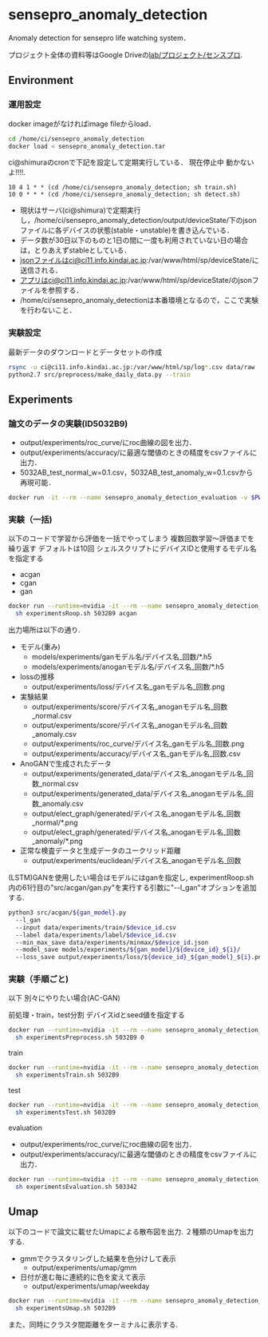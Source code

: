 # sensepro_anomaly_detection

Anomaly detection for sensepro life watching system．

プロジェクト全体の資料等はGoogle Driveの[lab/プロジェクト/センスプロ](https://drive.google.com/drive/u/0/folders/1ZDGCE8IGZrwjf0DMM8UYymZv4dlZ9dM1).

## Environment

### 運用設定

docker imageがなければimage fileからload．

```zsh
cd /home/ci/sensepro_anomaly_detection
docker load < sensepro_anomaly_detection.tar
```

ci@shimuraのcronで下記を設定して定期実行している．
現在停止中 動かないよ!!!!.

```cron
10 4 1 * * (cd /home/ci/sensepro_anomaly_detection; sh train.sh)
10 0 * * * (cd /home/ci/sensepro_anomaly_detection; sh detect.sh)
```

- 現状はサーバ(ci@shimura)で定期実行し，/home/ci/sensepro_anomaly_detection/output/deviceState/下のjsonファイルに各デバイスの状態(stable・unstable)を書き込んでいる．
- データ数が30日以下のものと1日の間に一度も利用されていない日の場合は，とりあえずstableとしている．
- jsonファイルはci@ci11.info.kindai.ac.jp:/var/www/html/sp/deviceState/に送信される．
- アプリはci@ci11.info.kindai.ac.jp:/var/www/html/sp/deviceState/のjsonファイルを参照する．
- /home/ci/sensepro_anomaly_detectionは本番環境となるので，ここで実験を行わないこと．

### 実験設定

最新データのダウンロードとデータセットの作成

```zsh
rsync -u ci@ci11.info.kindai.ac.jp:/var/www/html/sp/log*.csv data/raw
python2.7 src/preprocess/make_daily_data.py --train
```

## Experiments

### 論文のデータの実験(ID5032B9)

- output/experiments/roc_curve/にroc曲線の図を出力．
- output/experiments/accuracy/に最適な閾値のときの精度をcsvファイルに出力．
- 5032AB_test_normal_w=0.1.csv，5032AB_test_anomaly_w=0.1.csvから再現可能．

```zsh
docker run -it --rm --name sensepro_anomaly_detection_evaluation -v $PWD:/workspace -w /workspace sensepro_anomaly_detection sh experimentsEvaluation.sh 5032B9
```

### 実験（一括)

以下のコードで学習から評価を一括でやってしまう 
複数回数学習～評価までを繰り返す デフォルトは10回
シェルスクリプトにデバイスIDと使用するモデル名を指定する 
- acgan
- cgan
- gan

```zsh
docker run --runtime=nvidia -it --rm --name sensepro_anomaly_detection_preprocess -v $PWD:/workspace -w /workspace sensepro_anomaly_detection 
  sh experimentsRoop.sh 5032B9 acgan
```

出力場所は以下の通り.
- モデル(重み)
  - models/experiments/ganモデル名/デバイス名_回数/*.h5
  - models/experiments/anoganモデル名/デバイス名_回数/*.h5
- lossの推移
  - output/experiments/loss/デバイス名_ganモデル名_回数.png
- 実験結果
  - output/experiments/score/デバイス名_anoganモデル名_回数_normal.csv
  - output/experiments/score/デバイス名_anoganモデル名_回数_anomaly.csv
  - output/experiments/roc_curve/デバイス名_ganモデル名_回数.png
  - output/experiments/accuracy/デバイス名_ganモデル名_回数.csv
- AnoGANで生成されたデータ
  - output/experiments/generated_data/デバイス名_anoganモデル名_回数_normal.csv
  - output/experiments/generated_data/デバイス名_anoganモデル名_回数_anomaly.csv
  - output/elect_graph/generated/デバイス名_anoganモデル名_回数_normal/*.png
  - output/elect_graph/generated/デバイス名_anoganモデル名_回数_anomaly/*.png
- 正常な検査データと生成データのユークリッド距離
  - output/experiments/euclidean/デバイス名_anoganモデル名_回数



(LSTM)GANを使用したい場合はモデルにはganを指定し,
experimentRoop.sh内の61行目の"src/acgan/gan.py"を実行する引数に"--l_gan"オプションを追加する.

```zsh
python3 src/acgan/${gan_model}.py 
  --l_gan
  --input data/experiments/train/$device_id.csv 
  --label data/experiments/label/$device_id.csv 
  --min_max_save data/experiments/minmax/$device_id.json 
  --model_save models/experiments/${gan_model}/${device_id}_${i}/ 
  --loss_save output/experiments/loss/${device_id}_${gan_model}_${i}.png 
```

### 実験（手順ごと)

以下 別々にやりたい場合(AC-GAN)

前処理・train，test分割
デバイスidとseed値を指定する

```zsh
docker run --runtime=nvidia -it --rm --name sensepro_anomaly_detection_preprocess -v $PWD:/workspace -w /workspace minamotofordocker/sensepro_anomaly_detection 
  sh experimentsPreprocess.sh 5032B9 0
```

train

```zsh
docker run --runtime=nvidia -it --rm --name sensepro_anomaly_detection_train -v $PWD:/workspace -w /workspace minamotofordocker/sensepro_anomaly_detection 
  sh experimentsTrain.sh 5032B9
```

test

```zsh
docker run --runtime=nvidia -it --rm --name sensepro_anomaly_detection_test -v $PWD:/workspace -w /workspace minamotofordocker/sensepro_anomaly_detection 
  sh experimentsTest.sh 5032B9
```

evaluation

- output/experiments/roc_curve/にroc曲線の図を出力．
- output/experiments/accuracy/に最適な閾値のときの精度をcsvファイルに出力．

```zsh
docker run --runtime=nvidia -it --rm --name sensepro_anomaly_detection_evaluation -v $PWD:/workspace -w /workspace minamotofordocker/sensepro_anomaly_detection 
  sh experimentsEvaluation.sh 503342
```

## Umap

以下のコードで論文に載せたUmapによる散布図を出力.
２種類のUmapを出力する.
- gmmでクラスタリングした結果を色分けして表示
  - output/experiments/umap/gmm
- 日付が進む毎に連続的に色を変えて表示
  - output/experiments/umap/weekday

```zsh
docker run --runtime=nvidia -it --rm --name sensepro_anomaly_detection_umap -v $PWD:/workspace -w /workspace minamotofordocker/sensepro_anomaly_detection 
  sh experimentsUmap.sh 5032B9
```

また、同時にクラスタ間距離をターミナルに表示する.
